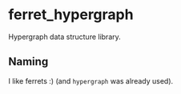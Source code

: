# ferret_hypergraph
Hypergraph data structure library.

## Naming

I like ferrets :) (and `hypergraph` was already used).
